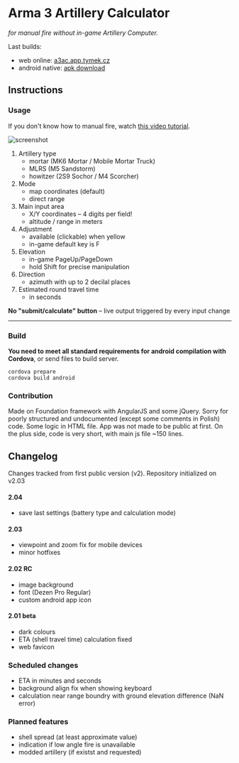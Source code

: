 # Arma 3 Artillery Calculator
_for manual fire without in-game Artillery Computer._

Last builds:
- web online: [a3ac.app.tymek.cz](http://a3ac.app.tymek.cz/)
- android native: [apk download](http://app.tymek.cz/a3ac/apk/)

## Instructions


### Usage
If you don't know how to manual fire, watch [this video tutorial](https://www.youtube.com/watch?v=v6m232CL1Aw).

![screenshot](http://app.tymek.cz/a3ac/screenshot.png)

1. Artillery type
	- mortar (MK6 Mortar / Mobile Mortar Truck)
	- MLRS (M5 Sandstorm)
	- howitzer (2S9 Sochor / M4 Scorcher)
2. Mode
	- map coordinates (default)
	- direct range
3. Main input area
	- X/Y coordinates &ndash; 4 digits per field!
	- altitude / range in meters
4. Adjustment
	- available (clickable) when yellow
	- in-game default key is F
5. Elevation
	- in-game PageUp/PageDown
	- hold Shift for precise manipulation
6. Direction
	- azimuth with up to 2 decilal places
7. Estimated round travel time
	- in seconds


__No "submit/calculate" button__ &ndash; live output triggered by every input change


---

### Build
__You need to meet all standard requirements for android compilation with Cordova__, or send files to build server.

```
cordova prepare
cordova build android
```

### Contribution
Made on Foundation framework with AngularJS and some jQuery. Sorry for poorly structured and undocumented (except some comments in Polish) code. Some logic in HTML file. App was not made to be public at first. On the plus side, code is very short, with main js file ~150 lines.

## Changelog
Changes tracked from first public version (v2). Repository initialized on v2.03

#### 2.04
- save last settings (battery type and calculation mode)

#### 2.03
- viewpoint and zoom fix for mobile devices
- minor hotfixes

#### 2.02 RC
- image background
- font (Dezen Pro Regular)
- custom android app icon

#### 2.01 beta
- dark colours
- ETA (shell travel time) calculation fixed
- web favicon

### Scheduled changes
- ETA in minutes and seconds
- background align fix when showing keyboard
- calculation near range boundry with ground elevation difference (NaN error)

### Planned features
- shell spread (at least approximate value)
- indication if low angle fire is unavailable
- modded artillery (if existst and requested)
